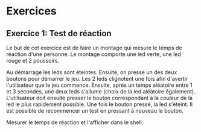 # Exercices

## Exercice 1: Test de réaction

Le but de cet exercice est de faire un montage qui mesure le temps de réaction d'une personne. Le montage comporte une led verte, une led rouge et 2 poussoirs.

Au démarrage les leds sont éteintes. Ensuite, on presse un des deux boutons pour démarrer le jeu. Les 2 leds clignotent une fois afin d'avertir l'utilisateur que le jeu commence. Ensuite, après un temps aléatoire entre 1 et 3 secondes, une deux leds s'allume (choix de la led aléatoire également). L'utilisateur doit ensuite presser le bouton correspondant à la couleur de la led le plus rapidement possible. Une fois le bouton pressé, la led s'éteint. Il est possible de recommencer un test en pressant à nouveau le bouton.

Mesurer le temps de réaction et l'afficher dans le shell.

